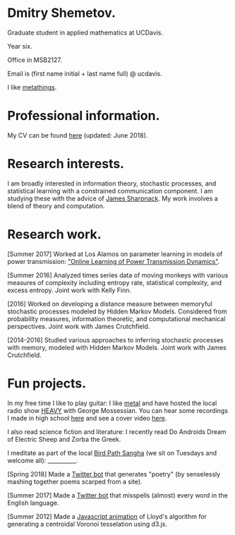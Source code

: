 # Dmitry Shemetov.

Graduate student in applied mathematics at UCDavis.

Year six.

Office in MSB2127.

Email is (first name initial + last name full) @ ucdavis.

I like [metathings](https://www.youtube.com/watch?v=QtJ77qsLrpw).

# Professional information.

My CV can be found [here](assets/DmitryShemetovCV.pdf) (updated: June 2018).

# Research interests.

I am broadly interested in information theory, stochastic processes, and statistical learning with a constrained communication component. I am studying these with the advice of [James Sharpnack](https://jsharpna.github.io/). My work involves a blend of theory and computation.

# Research work.

[Summer 2017] Worked at Los Alamos on parameter learning in models of power transmission: ["Online Learning of Power Transmission Dynamics"](https://arxiv.org/abs/1710.10021).

[Summer 2016] Analyzed times series data of moving monkeys with various measures of complexity including entropy rate, statistical complexity, and excess entropy. Joint work with Kelly Finn.

[2016] Worked on developing a distance measure between memoryful stochastic processes modeled by Hidden Markov Models. Considered from probability measures, information theoretic, and computational mechanical perspectives. Joint work with James Crutchfield.

[2014-2016] Studied various approaches to inferring stochastic processes with memory, modeled with Hidden Markov Models. Joint work with James Crutchfield.

# Fun projects.

In my free time I like to play guitar: I like [metal](https://www.youtube.com/watch?v=bUVcnsiRQ4M) and have hosted the local radio show [HEAVY](http://kdrt.org/program/heavy) with George Mossessian. You can hear some recordings I made in high school [here](https://soundcloud.com/braveyoungtimes) and see a cover video [here](https://www.youtube.com/watch?v=jtcjUgCWa8U).

I also read science fiction and literature: I recently read Do Androids Dream of Electric Sheep and Zorba the Greek.

I meditate as part of the local [Bird Path Sangha](https://birdpathsangha.wordpress.com/) (we sit on Tuesdays and welcome all): __________.

[Spring 2018] Made a [Twitter bot](https://www.twitter.com/fromthehexagons) that generates "poetry" (by senselessly mashing together poems scarped from a site).

[Summer 2017] Made a [Twitter bot](https://www.twitter.com/break_words1) that misspells (almost) every word in the English language.

[Summer 2012] Made a [Javascript animation](https://dshemetov.github.io/voronoi-centroidal) of Lloyd's algorithm for generating a centroidal Voronoi tesselation using d3.js.
